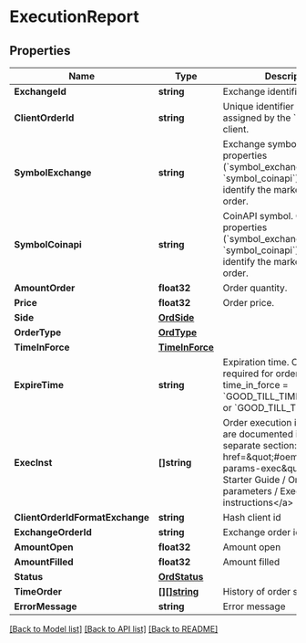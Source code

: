 # ExecutionReport

## Properties

Name | Type | Description | Notes
------------ | ------------- | ------------- | -------------
**ExchangeId** | **string** | Exchange identifier. | 
**ClientOrderId** | **string** | Unique identifier for the order assigned by the &#x60;OEML API&#x60; client. | 
**SymbolExchange** | **string** | Exchange symbol. One of the properties (&#x60;symbol_exchange&#x60;, &#x60;symbol_coinapi&#x60;) is required to identify the market for the order. | [optional] 
**SymbolCoinapi** | **string** | CoinAPI symbol. One of the properties (&#x60;symbol_exchange&#x60;, &#x60;symbol_coinapi&#x60;) is required to identify the market for the order. | [optional] 
**AmountOrder** | **float32** | Order quantity. | 
**Price** | **float32** | Order price. | 
**Side** | [**OrdSide**](OrdSide.md) |  | 
**OrderType** | [**OrdType**](OrdType.md) |  | 
**TimeInForce** | [**TimeInForce**](TimeInForce.md) |  | 
**ExpireTime** | **string** | Expiration time. Conditionaly required for orders with time_in_force &#x3D; &#x60;GOOD_TILL_TIME_EXCHANGE&#x60; or &#x60;GOOD_TILL_TIME_OEML&#x60;. | [optional] 
**ExecInst** | **[]string** | Order execution instructions are documented in the separate section: &lt;a href&#x3D;\&quot;#oeml-order-params-exec\&quot;&gt;OEML / Starter Guide / Order parameters / Execution instructions&lt;/a&gt; | [optional] 
**ClientOrderIdFormatExchange** | **string** | Hash client id | [optional] 
**ExchangeOrderId** | **string** | Exchange order id | [optional] 
**AmountOpen** | **float32** | Amount open | [optional] 
**AmountFilled** | **float32** | Amount filled | [optional] 
**Status** | [**OrdStatus**](OrdStatus.md) |  | [optional] 
**TimeOrder** | [**[][]string**](array.md) | History of order status changes | [optional] 
**ErrorMessage** | **string** | Error message | [optional] 

[[Back to Model list]](../README.md#documentation-for-models) [[Back to API list]](../README.md#documentation-for-api-endpoints) [[Back to README]](../README.md)



